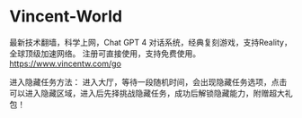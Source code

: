 # Vincent-World
最新技术翻墙，科学上网，Chat GPT 4 对话系统，经典复刻游戏，支持Reality，全球顶级加速网络。
注册可直接使用，支持免费使用。
https://www.vincentw.com/go

进入隐藏任务方法：
进入大厅，等待一段随机时间，会出现隐藏任务选项，点击可以进入隐藏区域，进入后先择挑战隐藏任务，成功后解锁隐藏能力，附赠超大礼包！
